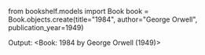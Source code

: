 from bookshelf.models import Book book = Book.objects.create(title="1984", author="George Orwell", publication_year=1949)

Output: <Book: 1984 by George Orwell (1949)>